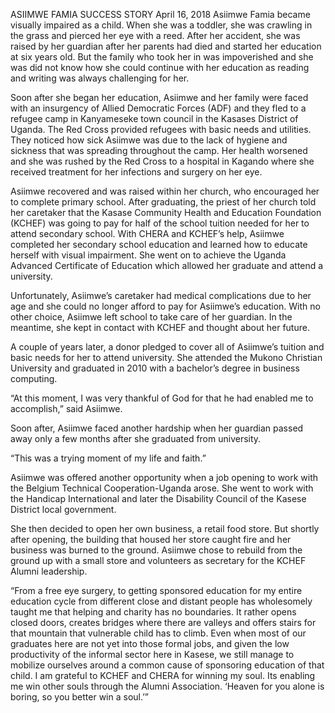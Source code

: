 ASIIMWE FAMIA SUCCESS STORY
April 16, 2018
Asiimwe Famia became visually impaired as a child. When she was a toddler, she was crawling in the grass and pierced her eye with a reed. After her accident, she was raised by her guardian after her parents had died and started her education at six years old. But the family who took her in was impoverished and she was did not know how she could continue with her education as reading and writing was always challenging for her.

Soon after she began her education, Asiimwe and her family were faced with an insurgency of Allied Democratic Forces (ADF) and they fled to a refugee camp in Kanyameseke town council in the Kasases District of Uganda. The Red Cross provided refugees with basic needs and utilities. They noticed how sick Asiimwe was due to the lack of hygiene and sickness that was spreading throughout the camp. Her health worsened and she was rushed by the Red Cross to a hospital in Kagando where she received treatment for her infections and surgery on her eye.

Asiimwe recovered and was raised within her church, who encouraged her to complete primary school. After graduating, the priest of her church told her caretaker that the Kasase Community Health and Education Foundation (KCHEF) was going to pay for half of the school tuition needed for her to attend secondary school. With CHERA and KCHEF’s help, Asiimwe completed her secondary school education and learned how to educate herself with visual impairment. She went on to achieve the Uganda Advanced Certificate of Education which allowed her graduate and attend a university.

Unfortunately, Asiimwe’s caretaker had medical complications due to her age and she could no longer afford to pay for Asiimwe’s education. With no other choice, Asiimwe left school to take care of her guardian. In the meantime, she kept in contact with KCHEF and thought about her future.

A couple of years later, a donor pledged to cover all of Asiimwe’s tuition and basic needs for her to attend university. She attended the Mukono Christian University and graduated in 2010 with a bachelor’s degree in business computing.

“At this moment, I was very thankful of God for that he had enabled me to accomplish,” said Asiimwe.

Soon after, Asiimwe faced another hardship when her guardian passed away only a few months after she graduated from university.

“This was a trying moment of my life and faith.”

Asiimwe was offered another opportunity when a job opening to work with the Belgium Technical Cooperation-Uganda arose. She went to work with the Handicap International and later the Disability Council of the Kasese District local government.

She then decided to open her own business, a retail food store. But shortly after opening, the building that housed her store caught fire and her business was burned to the ground. Asiimwe chose to rebuild from the ground up with a small store and volunteers as secretary for the KCHEF Alumni leadership.

“From a free eye surgery, to getting sponsored education for my entire education cycle from different close and distant people has wholesomely taught me that helping and charity has no boundaries. It rather opens closed doors, creates bridges where there are valleys and offers stairs for that mountain that vulnerable child has to climb. Even when most of our graduates here are not yet into those formal jobs, and given the low productivity of the informal sector here in Kasese, we still manage to mobilize ourselves around a common cause of sponsoring education of that child. I am grateful to KCHEF and CHERA for winning my soul. Its enabling me win other souls through the Alumni Association. ‘Heaven for you alone is boring, so you better win a soul.’”
